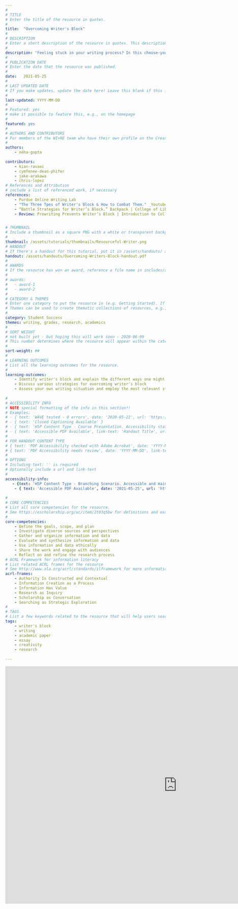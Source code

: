 ```yaml
---
#
# TITLE
# Enter the title of the resource in quotes.
#
title:  "Overcoming Writer's Block"
#
# DESCRIPTION
# Enter a short description of the resource in quotes. This description will appear on the list page as a preview, but not on the tutorial/workshop itself.
#
description: "Feeling stuck in your writing process? In this choose-your-own-adventure tutorial, you'll learn how to identify types of writer's block and discuss strategies for each so you can get back in your writing groove."
#
# PUBLICATION DATE
# Enter the date that the resource was published.
#
date:   2021-05-25
#
# LAST UPDATED DATE
# If you make updates, update the date here! Leave this blank if this is being published for the first time.
#
last-updated: YYYY-MM-DD
#
# Featured: yes
# make it possible to feature this, e.g., on the homepage
#
featured: yes
#
# AUTHORS AND CONTRIBUTORS
# For members of the WI+RE team who have their own profile on the Creative Team page, enter the name as firstname-lastname (e.g. doug-worsham). For community partners who don't have their own profile on the WI+RE site, enter their name as Firstname Lastname (e.g. Gene Block). The names will appear in the order you enter them.
#
authors:
    - néha-gupta
 
contributors:
    - kian-ravaei
    - cymfenee-dean-phifer
    - jake-arakawa
    - chris-lopez
# References and Attribution
# include a list of referenced work, if necessary
references:
    - Purdue Online Writing Lab
    - "The Three Tpes of Writer's Block & How to Combat Them." _Youtube_, uploaded by Reedsy, 11 Aug. 2020, https://www.youtube.com/watch?v=kveXQz5S_0w
    - “Battle Strategies for Writer’s Block.” Backpack | College of Liberal Arts, 5 Nov. 2019, https://cla.umn.edu/backpack/news-events/blog/battle-strategies-writer-s-block.
    - Review: Prewriting Prevents Writer’s Block | Introduction to College Writing. https://courses.lumenlearning.com/everettcc-introcollegewriting-10wk/chapter/sample-assignment-my-writing-process-prewriting-and-draft/. Accessed 25 May 2021.


# THUMBNAIL
# Include a thumbnail as a square PNG with a white or transparent background. Our standard dimensions are 250x250 px, but any size square will do. Thumbnails for tutorials go in /assets/tutorials/thumbnails/, and for workshops, /assets/workshops/thumbnails/.
#
thumbnail: /assets/tutorials/thumbnails/Resourceful-Writer.png
# HANDOUT
# If there's a handout for this tutorial, put it in /assets/handouts/ and replace the three dots with the filename!
handout: /assets/handouts/Overcoming-Writers-Block-handout.pdf
#
# AWARDS
# If the resource has won an award, reference a file name in includes/awards/ without the .html. For example, if it was accepted to PRIMO, you would write "primo". If the award isn't in includes/awards, create a new award file!
#
# awards: 
#   - award-1
#   - award-2
#
# CATEGORY & THEMES
# Enter one category to put the resource in (e.g. Getting Started). If you enter a category that doesn't already exist, a new category will be created on the WI+RE site.
# Themes can be used to create thematic collections of resources, e.g., stem, etc.
#
category: Student Success
themes: writing, grades, research, academics
#
# SORT WEIGHT
# not built yet - but hoping this will work soon - 2020-06-09
# This number determines where the resource will appear within the category. Larger numbers appear later within the category, and higher numbers appear earlier.
#
sort-weight: ##
#
# LEARNING OUTCOMES
# List all the learning outcomes for the resource.
#
learning-outcomes:
    - Identify writer's block and explain the different ways one might experience it
    - Discuss various strategies for overcoming writer's block
    - Assess your own writing situation and employ the most relevant strategy/solution
    
#
# ACCESSIBILITY INFO
# NOTE special formatting of the info in this section!!
# Examples:
# - { text: 'WAVE tested - 0 errors', date: '2020-05-22', url: 'https://wave.webaim.org/' }
# - { text: 'Closed Captioning Available' }
# - { text: 'H5P Content Type - Course Presentation. Accessibility status - Tested with no known problems', date: 'YYYY-MM-DD', url: 'https://h5p.org/documentation/installation/content-type-accessibility' }
# - { text: 'Accessible PDF Available', link-text: 'Handout Title', url: 'full-url' }
#
# FOR HANDOUT CONTENT TYPE
# { text: 'PDF Accessibility checked with Adobe Acrobat', date: 'YYYY-MM-DD' }
# { text: 'PDF Accessibility needs review', date: 'YYYY-MM-DD', link-text: 'Issue reported', url: 'link to issue' } 
#
# OPTIONS
# Including text: '' is required
# Optionally include a url and link-text
#
accessibility-info:
   - {text: 'H5P Content Type - Branching Scenario. Accessible and maintained by H5P core development team', date: '2021-05-25', url: 'https://h5p.org/documentation/installation/content-type-accessibility'}
    - { text: 'Accessible PDF Available', date: '2021-05-25', url: 'https://uclalibrary.github.io/research-tips/full-url-here.html' }
    
#
# CORE COMPETENCIES
# List all core competencies for the resource.
# See https://escholarship.org/uc/item/2t03q5bw for definitions and examples of each core competency
#
core-competencies:
    - Define the goals, scope, and plan
    - Investigate diverse sources and perspectives
    - Gather and organize information and data
    - Evaluate and synthesize information and data
    - Use information and data ethically 
    - Share the work and engage with audiences
    - Reflect on and refine the research process
# ACRL Framework for information literacy
# List related ACRL frames for the resource
# See http://www.ala.org/acrl/standards/ilframework for more information
acrl-frames:
    - Authority Is Constructed and Contextual
    - Information Creation as a Process
    - Information Has Value
    - Research as Inquiry
    - Scholarship as Conversation
    - Searching as Strategic Exploration
#
# TAGS
# List a few keywords related to the resource that will help users search for it.
tags:
    - writer's block
    - writing
    - academic paper
    - essay
    - creativity
    - research
    
---
```

<iframe src="https://ccle.ucla.edu/mod/hvp/embed.php?id=3851966" width="1077" height="745" frameborder="0" allowfullscreen="allowfullscreen"></iframe><script src="https://ccle.ucla.edu/mod/hvp/library/js/h5p-resizer.js" charset="UTF-8"></script>
